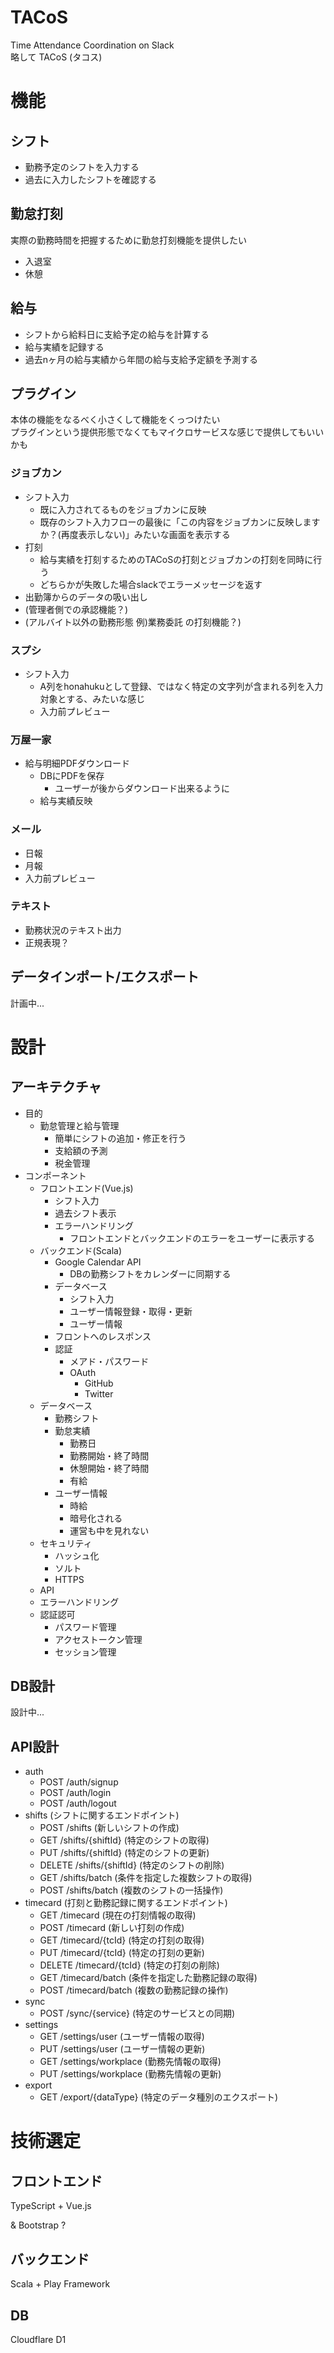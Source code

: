 # TACoS
Time Attendance Coordination on Slack  
略して TACoS (タコス)  

# 機能
## シフト
- 勤務予定のシフトを入力する
- 過去に入力したシフトを確認する

## 勤怠打刻
実際の勤務時間を把握するために勤怠打刻機能を提供したい  

- 入退室
- 休憩

## 給与
- シフトから給料日に支給予定の給与を計算する
- 給与実績を記録する
- 過去nヶ月の給与実績から年間の給与支給予定額を予測する

## プラグイン
本体の機能をなるべく小さくして機能をくっつけたい  
プラグインという提供形態でなくてもマイクロサービスな感じで提供してもいいかも  

### ジョブカン

- シフト入力
    - 既に入力されてるものをジョブカンに反映
    - 既存のシフト入力フローの最後に「この内容をジョブカンに反映しますか？(再度表示しない)」みたいな画面を表示する
- 打刻
    - 給与実績を打刻するためのTACoSの打刻とジョブカンの打刻を同時に行う
    - どちらかが失敗した場合slackでエラーメッセージを返す
- 出勤簿からのデータの吸い出し
- (管理者側での承認機能？)
- (アルバイト以外の勤務形態 例)業務委託 の打刻機能？)

### スプシ

- シフト入力
    - A列をhonahukuとして登録、ではなく特定の文字列が含まれる列を入力対象とする、みたいな感じ
    - 入力前プレビュー

### 万屋一家

- 給与明細PDFダウンロード
    - DBにPDFを保存
        - ユーザーが後からダウンロード出来るように
    - 給与実績反映

### メール

- 日報
- 月報
- 入力前プレビュー

### テキスト

- 勤務状況のテキスト出力
- 正規表現？

## データインポート/エクスポート
計画中...  

# 設計
## アーキテクチャ
- 目的
    - 勤怠管理と給与管理
        - 簡単にシフトの追加・修正を行う
        - 支給額の予測
        - 税金管理
- コンポーネント
    - フロントエンド(Vue.js)
        - シフト入力
        - 過去シフト表示
        - エラーハンドリング
            - フロントエンドとバックエンドのエラーをユーザーに表示する
    - バックエンド(Scala)
        - Google Calendar API
            - DBの勤務シフトをカレンダーに同期する
        - データベース
            - シフト入力
            - ユーザー情報登録・取得・更新
            - ユーザー情報
        - フロントへのレスポンス
        - 認証
            - メアド・パスワード
            - OAuth
                - GitHub
                - Twitter
    - データベース
        - 勤務シフト
        - 勤怠実績
            - 勤務日
            - 勤務開始・終了時間
            - 休憩開始・終了時間
            - 有給
        - ユーザー情報
            - 時給
            - 暗号化される
            - 運営も中を見れない
    - セキュリティ
        - ハッシュ化
        - ソルト
        - HTTPS
    - API
    - エラーハンドリング
    - 認証認可
        - パスワード管理
        - アクセストークン管理
        - セッション管理

## DB設計
設計中...  

## API設計

- auth
    - POST /auth/signup
    - POST /auth/login
    - POST /auth/logout
- shifts (シフトに関するエンドポイント)
    - POST /shifts (新しいシフトの作成)
    - GET /shifts/{shiftId} (特定のシフトの取得)
    - PUT /shifts/{shiftId} (特定のシフトの更新)
    - DELETE /shifts/{shiftId} (特定のシフトの削除)
    - GET /shifts/batch (条件を指定した複数シフトの取得)
    - POST /shifts/batch (複数のシフトの一括操作)
- timecard (打刻と勤務記録に関するエンドポイント)
    - GET /timecard (現在の打刻情報の取得)
    - POST /timecard (新しい打刻の作成)
    - GET /timecard/{tcId} (特定の打刻の取得)
    - PUT /timecard/{tcId} (特定の打刻の更新)
    - DELETE /timecard/{tcId} (特定の打刻の削除)
    - GET /timecard/batch (条件を指定した勤務記録の取得)
    - POST /timecard/batch (複数の勤務記録の操作)
- sync
    - POST /sync/{service} (特定のサービスとの同期)
- settings
    - GET /settings/user (ユーザー情報の取得)
    - PUT /settings/user (ユーザー情報の更新)
    - GET /settings/workplace (勤務先情報の取得)
    - PUT /settings/workplace (勤務先情報の更新)
- export
    - GET /export/{dataType} (特定のデータ種別のエクスポート)

# 技術選定
## フロントエンド
TypeScript + Vue.js  
  
& Bootstrap ?  

## バックエンド
Scala + Play Framework  

## DB
Cloudflare D1  
